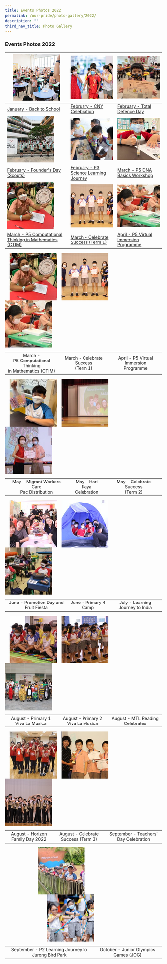 ```yaml
---
title: Events Photos 2022
permalink: /our-pride/photo-gallery/2022/
description: ""
third_nav_title: Photo Gallery
---
```

### **Events Photos 2022**


| ![](/images/2022event1.jpg)| ![](/images/2022event2.jpg) |  ![](/images/2022event3.jpg) |
| -------- | -------- | -------- |
| [January - Back to School](https://www.flickr.com/photos/194559165@N03/sets/72177720296063090/)  | [February - CNY Celebration](https://www.flickr.com/photos/194559165@N03/sets/72177720297059514/)    |[February - Total Defence Day](https://www.flickr.com/photos/194559165@N03/sets/72177720297270361/)  |
| ![](/images/2022event4.jpg) | ![](/images/2022event5.jpg) | ![](/images/2022event6.jpg)|
|[February - Founder's Day (Scouts)](https://www.flickr.com/photos/194559165@N03/sets/72177720297275216/)|[February - P3 Science Learning Journey](https://www.flickr.com/photos/194559165@N03/sets/72177720297846123/)|[March - P5 DNA Basics Workshop](https://www.flickr.com/photos/194559165@N03/sets/72177720298211635/)|
| ![](/images/2022event7.jpg)| ![](/images/2022event8.jpg)| ![](/images/2022event9.jpg)|
|[ March - P5 Computational Thinking in Mathematics (CTIM)](https://www.flickr.com/photos/194559165@N03/sets/72177720298651779/)|[March - Celebrate Success (Term 1)](https://www.flickr.com/photos/194559165@N03/sets/72177720299284762/)|[April - P5 Virtual Immersion Programme](https://www.flickr.com/photos/194559165@N03/sets/72177720299228195/)|

<p><a href="https://www.flickr.com/photos/194559165@N03/sets/72177720298651779/"><img src="/images/2022event7.jpg" style="width:30%;margin-right:15px;margin-left:15px;" align = "left"></a></p>
<p><a href="https://www.flickr.com/photos/194559165@N03/sets/72177720299284762/"><img src="/images/2022event8.jpg" style="width:30%;margin-right:15px;" align = "left"></a></p>
<p><a href="https://www.flickr.com/photos/194559165@N03/sets/72177720299228195/"><img src="/images/2022event9.jpg" style="width:30%;margin-right:15px;" align = "left"></a></p>

<br clear="left">

|  |  |  |
|:---:|:---:|:---:|
| March -<br> P5 Computational Thinking<br> in Mathematics (CTIM) | March - Celebrate Success <br>(Term 1) | April - P5 Virtual Immersion<br> Programme |

<p><a href="https://www.flickr.com/photos/194559165@N03/sets/72177720299264489/"><img src="/images/2022event10.jpg" style="width:30%;margin-right:15px;margin-left:15px;" align = "left"></a></p>
<p><a href="https://www.flickr.com/photos/194559165@N03/sets/72177720299263725/"><img src="/images/2022event11.jpg" style="width:30%;margin-right:15px;" align = "left"></a></p>
<p><a href="https://www.flickr.com/photos/195698426@N05/sets/72177720299285382/"><img src="/images/2022event12.jpg" style="width:30%;margin-right:15px;" align = "left"></a></p>

<br clear="left">

|  |  |  |
|:---:|:---:|:---:|
| May - Migrant Workers Care<br> Pac Distribution | May - Hari Raya<br> Celebration | May - Celebrate Success <br>(Term 2) |

<p><a href="https://www.flickr.com/photos/195698426@N05/sets/72177720300794521/"><img src="/images/2022event13.jpg" style="width:30%;margin-right:15px;margin-left:15px;" align = "left"></a></p>
<p><a href="https://www.flickr.com/photos/195698426@N05/sets/72177720300795075/"><img src="/images/2022event14.jpg" style="width:30%;margin-right:15px;" align = "left"></a></p>
<p><a href="https://www.flickr.com/photos/195698426@N05/sets/72177720300796217/"><img src="/images/2022event15.jpg" style="width:30%;margin-right:15px;" align = "left"></a></p>

<br clear="left">

|  |  |  |
|:---:|:---:|:---:|
| June - Promotion Day and Fruit Fiesta | June - Primary 4 Camp | July - Learning Journey to India |

<p><a href="https://www.flickr.com/photos/195698426@N05/sets/72177720301564082/"><img src="/images/2022event16.jpg" style="width:30%;margin-right:15px;margin-left:15px;" align = "left"></a></p>
<p><a href="https://www.flickr.com/photos/195698426@N05/sets/72177720301567509/"><img src="/images/2022event17.jpg" style="width:30%;margin-right:15px;" align = "left"></a></p>
<p><a href="https://www.flickr.com/photos/195698426@N05/sets/72177720301552180/"><img src="/images/2022event18.jpg" style="width:30%;margin-right:15px;" align = "left"></a></p>

<br clear="left">

|  |  |  |
|:---:|:---:|:---:|
| August - Primary 1 Viva La Musica | August - Primary 2 Viva La Musica | August - MTL Reading Celebrates |

<p><a href="https://www.flickr.com/photos/195698426@N05/sets/72177720302380731/"><img src="/images/2022event19.jpg" style="width:30%;margin-right:15px;margin-left:15px;" align = "left"></a></p>
<p><a href="https://www.flickr.com/photos/195698426@N05/sets/72177720302391067/"><img src="/images/2022event20.jpg" style="width:30%;margin-right:15px;" align = "left"></a></p>
<p><a href="https://www.flickr.com/photos/195698426@N05/sets/72177720302421403/"><img src="/images/2022event21.jpg" style="width:30%;margin-right:15px;" align = "left"></a></p>

<br clear="left">

|  |  |  |
|:---:|:---:|:---:|
| August - Horizon Family Day 2022 | August - Celebrate Success (Term 3) | September - Teachers' Day Celebration |

<p><a href="https://www.flickr.com/photos/195698426@N05/sets/72177720303342688/"><img src="/images/2022event22.jpg" style="width:30%;margin-right:15px;margin-left:105px;" align = "left"></a></p>
<p><a href="https://www.flickr.com/photos/195698426@N05/sets/72177720303323230/"><img src="/images/2022event23.jpg" style="width:30%;margin-left:135px;" align = "left"></a></p>

<br clear="left">

|  |  |
|:---:|:---:|
| September - P2 Learning Journey to Jurong Bird Park | October - Junior Olympics Games (JOG) |
